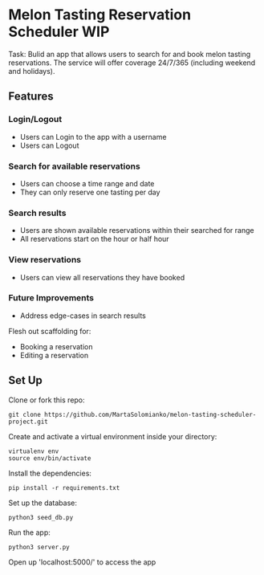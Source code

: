 # Melon Tasting Reservation Scheduler WIP
Task: Bulid an app that allows users to search for and book melon tasting reservations. The service will offer coverage 24/7/365 (including weekend and holidays).

## Features
### Login/Logout
* Users can Login to the app with a username
* Users can Logout

### Search for available reservations
* Users can choose a time range and date
* They can only reserve one tasting per day

### Search results
* Users are shown available reservations within their searched for range
* All reservations start on the hour or half hour

### View reservations
* Users can view all reservations they have booked

### Future Improvements
* Address edge-cases in search results

Flesh out scaffolding for: 
* Booking a reservation
* Editing a reservation

## Set Up
Clone or fork this repo: 
```
git clone https://github.com/MartaSolomianko/melon-tasting-scheduler-project.git
```
Create and activate a virtual environment inside your directory:
```
virtualenv env
source env/bin/activate
```
Install the dependencies:
```
pip install -r requirements.txt
```
Set up the database:
```
python3 seed_db.py
```
Run the app:
```
python3 server.py
```
Open up 'localhost:5000/' to access the app
